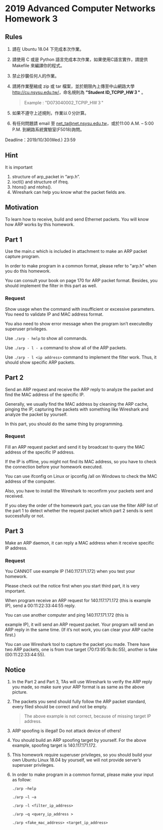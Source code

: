 # 2019 Advanced Computer Networks Homework 3

## Rules

1. 請在 Ubuntu 18.04 下完成本次作業。
2. 請使用 C 或是 Python 語言完成本次作業，如果使用C語言實作，請提供 Makefile 來編譯你的程式。
3. 禁止抄襲任何人的作業。

4. 請將作業壓縮成 zip 或 tar 檔案，並於期限內上傳至中山網路大學<http://cu.nsysu.edu.tw/>，命名規則為 **"Student ID_TCPIP_HW３"** 。

    > Example : "D073040002_TCPIP_HW３"

5. 如果不遵守上述規則，作業以０分計算。
6. 有任何問題請 email 至 net_ta@net.nsysu.edu.tw，或於11:00 A.M. – 5:00 P.M. 到網路系統實驗室(F5018)詢問。

Deadline：2019/10/30(Wed.) 23:59

## Hint

It is important

1. structure of arp_packet in “arp.h”.
2. ioctl() and structure of ifreq.
3. htons() and ntohs().
4. Wireshark can help you know what the packet fields are.

## Motivation

To learn how to receive, build and send Ethernet packets. You will
know how ARP works by this homework.

## Part 1

Use the main.c which is included in attachment to make an ARP packet capture program.

In order to make program in a common format, please refer to "arp.h" when you do this homework.

You can consult your book on page 170 for ARP packet format. Besides, you should implement the filter in this part as well.

### Request

Show usage when the command with insufficient or excessive parameters. You need to validate IP and MAC address format.

You also need to show error message when the program isn’t executedby superuser privileges.

Use `./arp - help` to show all commands.

Use `./arp - l - a` command to show all of the ARP packets.

Use `./arp - l <ip address>` command to implement the filter work. Thus, it should show specific ARP packets.

## Part 2

Send an ARP request and receive the ARP reply to analyze the packet and find the MAC address of the specific IP.

Generally, we usually find the MAC address by cleaning the ARP cache, pinging the IP, capturing the packets with something like Wireshark and analyze the packet by yourself.

In this part, you should do the same thing by programming.

### Request

Fill an ARP request packet and send it by broadcast to query the MAC address of the specific IP address.

If the IP is offline, you might not find its MAC address, so you have to check the connection before your homework executed.

You can use ifconfig on Linux or ipconfig /all on Windows to check the MAC address of the computer.

Also, you have to install the Wireshark to reconfirm your packets sent and received.

If you obey the order of the homework part, you can use the filter ARP list of the part 1 to detect whether the request packet which part 2 sends is sent successfully or not.

## Part 3

Make an ARP daemon, it can reply a MAC address when it receive specific IP address.

### Request

You CANNOT use example IP (140.117.171.172) when you test your homework.

Please check out the notice first when you start third part, it is very important.

When program receive an ARP request for 140.117.171.172 (this is example IP), send a 00:11:22:33:44:55 reply.

You can use another computer and ping 140.117.171.172 (this is

example IP), it will send an ARP request packet. Your program will send an ARP reply in the same time. (If it’s not work, you can clear your ARP cache first.)

You can use Wireshark tool to capture the packet you made. There have two ARP packets, one is from true target (70:f3:95:1b:8c:55), another is fake (00:11:22:33:44:55).

## Notice

1. In the Part 2 and Part 3, TAs will use Wireshark to verify the ARP reply you made, so make sure your ARP format is as same as the above picture.

2. The packets you send should fully follow the ARP packet standard, every filed should be correct and not be empty.

    > The above example is not correct, because of missing target IP address.

3. ARP spoofing is illegal! Do not attack device of others!

4. You should build an ARP spoofing target by yourself. For the above example, spoofing target is 140.117.171.172.

5. This homework require superuser privileges, so you should build your own Ubuntu Linux 18.04 by yourself, we will not provide server’s superuser privileges.

6. In order to make program in a common format, please make your input as follow:

    `./arp –help`

    `./arp –l –a`

    `./arp –l <filter_ip_address>`

    `./arp –q <query_ip_address >`

    `./arp <fake_mac_address> <target_ip_address>`
